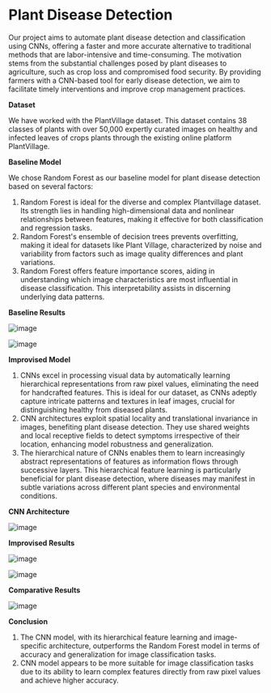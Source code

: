 # Plant Disease Detection

Our project aims to automate plant disease detection and classification using CNNs, offering a faster and more accurate alternative to traditional methods that are labor-intensive and time-consuming. 
The motivation stems from the substantial challenges posed by plant diseases to agriculture, such as crop loss and compromised food security. 
By providing farmers with a CNN-based tool for early disease detection, we aim to facilitate timely interventions and improve crop management practices.

**Dataset**

We have worked with the PlantVillage dataset. This dataset contains 38 classes of plants with over 50,000 expertly curated images on healthy and infected leaves of crops plants through the existing online platform PlantVillage. 

**Baseline Model**

  We chose Random Forest as our baseline model for plant disease detection based on several factors:
  
1. Random Forest is ideal for the diverse and complex Plantvillage dataset. Its strength lies in handling high-dimensional data and nonlinear relationships between features, making it effective for both classification and regression tasks.
2. Random Forest's ensemble of decision trees prevents overfitting, making it ideal for datasets like Plant Village, characterized by noise and variability from factors such as image quality differences and plant variations.
3. Random Forest offers feature importance scores, aiding in understanding which image characteristics are most influential in disease classification. This interpretability assists in discerning underlying data patterns.

**Baseline Results**

![image](https://github.com/user-attachments/assets/1995075a-1440-4742-b2c3-17cd82b66ce0)

![image](https://github.com/user-attachments/assets/d3eeb17b-7fed-4fc8-91f9-0c29cdff2c5c)


**Improvised Model**

1. CNNs excel in processing visual data by automatically learning hierarchical representations from raw pixel values, eliminating the need for handcrafted features. This is ideal for our dataset, as CNNs adeptly capture intricate patterns and textures in leaf images, crucial for distinguishing healthy from diseased plants.
2. CNN architectures exploit spatial locality and translational invariance in images, benefiting plant disease detection. They use shared weights and local receptive fields to detect symptoms irrespective of their location, enhancing model robustness and generalization.
3. The hierarchical nature of CNNs enables them to learn increasingly abstract representations of features as information flows through successive layers. This hierarchical feature learning is particularly beneficial for plant disease detection, where diseases may manifest in subtle variations across different plant species and environmental conditions.

**CNN Architecture**

![image](https://github.com/user-attachments/assets/1b2b4b6e-4984-4477-a36d-b47cea326477)

**Improvised Results**

![image](https://github.com/user-attachments/assets/0ea317a1-4986-485e-a79d-19377f446823)

![image](https://github.com/user-attachments/assets/1e33e0bb-7f02-41b7-9487-9b858959981e)

**Comparative Results**

![image](https://github.com/user-attachments/assets/ec13efd8-7532-40d5-9b85-4cb16f157893)

**Conclusion**

1. The CNN model, with its hierarchical feature learning and image-specific architecture, outperforms the Random Forest model in terms of accuracy and generalization for image classification tasks.
2. CNN model appears to be more suitable for image classification tasks due to its ability to learn complex features directly from raw pixel values and achieve higher accuracy.

